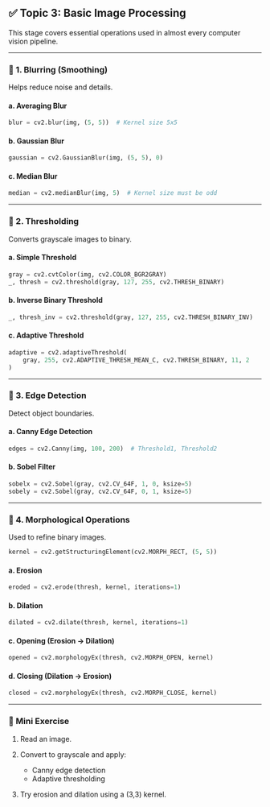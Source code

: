## ✅ Topic 3: Basic Image Processing

This stage covers essential operations used in almost every computer vision pipeline.

---

### 🔹 1. Blurring (Smoothing)

Helps reduce noise and details.

#### a. **Averaging Blur**

```python
blur = cv2.blur(img, (5, 5))  # Kernel size 5x5
```

#### b. **Gaussian Blur**

```python
gaussian = cv2.GaussianBlur(img, (5, 5), 0)
```

#### c. **Median Blur**

```python
median = cv2.medianBlur(img, 5)  # Kernel size must be odd
```

---

### 🔹 2. Thresholding

Converts grayscale images to binary.

#### a. **Simple Threshold**

```python
gray = cv2.cvtColor(img, cv2.COLOR_BGR2GRAY)
_, thresh = cv2.threshold(gray, 127, 255, cv2.THRESH_BINARY)
```

#### b. **Inverse Binary Threshold**

```python
_, thresh_inv = cv2.threshold(gray, 127, 255, cv2.THRESH_BINARY_INV)
```

#### c. **Adaptive Threshold**

```python
adaptive = cv2.adaptiveThreshold(
    gray, 255, cv2.ADAPTIVE_THRESH_MEAN_C, cv2.THRESH_BINARY, 11, 2
)
```

---

### 🔹 3. Edge Detection

Detect object boundaries.

#### a. **Canny Edge Detection**

```python
edges = cv2.Canny(img, 100, 200)  # Threshold1, Threshold2
```

#### b. **Sobel Filter**

```python
sobelx = cv2.Sobel(gray, cv2.CV_64F, 1, 0, ksize=5)
sobely = cv2.Sobel(gray, cv2.CV_64F, 0, 1, ksize=5)
```

---

### 🔹 4. Morphological Operations

Used to refine binary images.

```python
kernel = cv2.getStructuringElement(cv2.MORPH_RECT, (5, 5))
```

#### a. **Erosion**

```python
eroded = cv2.erode(thresh, kernel, iterations=1)
```

#### b. **Dilation**

```python
dilated = cv2.dilate(thresh, kernel, iterations=1)
```

#### c. **Opening (Erosion → Dilation)**

```python
opened = cv2.morphologyEx(thresh, cv2.MORPH_OPEN, kernel)
```

#### d. **Closing (Dilation → Erosion)**

```python
closed = cv2.morphologyEx(thresh, cv2.MORPH_CLOSE, kernel)
```

---

### 🧪 Mini Exercise

1. Read an image.
2. Convert to grayscale and apply:

   * Canny edge detection
   * Adaptive thresholding
3. Try erosion and dilation using a (3,3) kernel.
